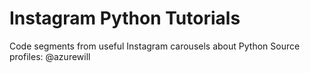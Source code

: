# Instagram Python Tutorials
Code segments from useful Instagram carousels about Python
Source profiles: @azurewill

